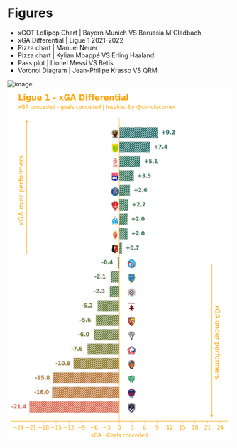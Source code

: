 # Figures
* xGOT Lollipop Chart | Bayern Munich VS Borussia M'Gladbach
* xGA Differential | Ligue 1 2021-2022
* Pizza chart | Manuel Neuer
* Pizza chart | Kylian Mbappé VS Erling Haaland
* Pass plot | Lionel Messi VS Betis
* Voronoi Diagram | Jean-Philipe Krasso VS QRM



<img alt="image" src="Lollipop_Chart.png" width="800" height="800">
<img alt="image" src="xGA_differential.png" width="600" height="800">

